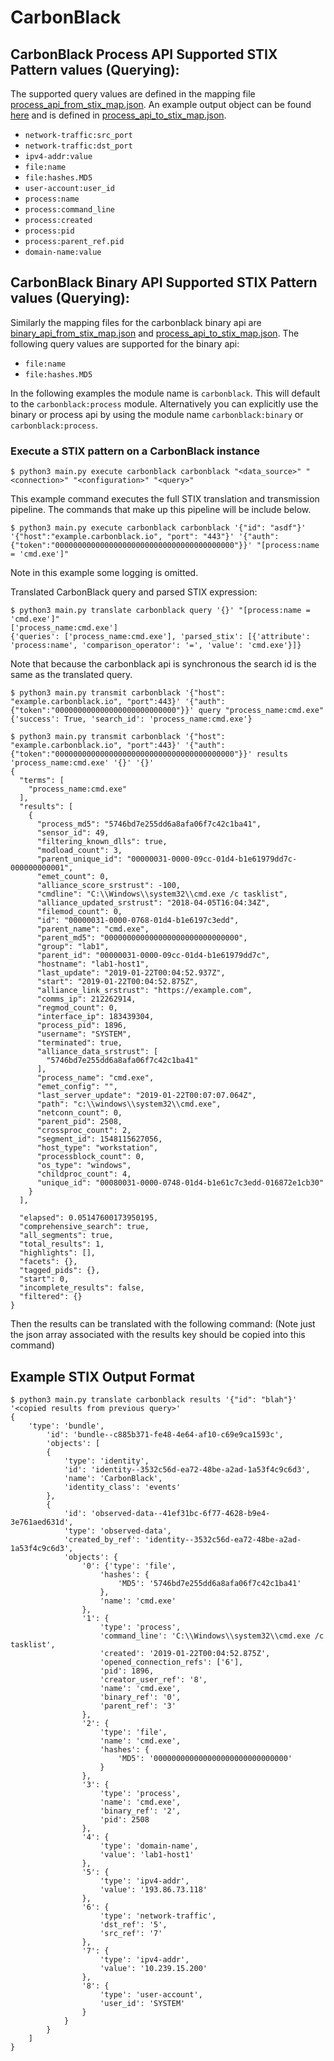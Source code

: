 # CarbonBlack

## CarbonBlack Process API Supported STIX Pattern values (Querying):

The supported query values are defined in the mapping file [process_api_from_stix_map.json](json/process_api_from_stix_map.json). An example output object can be found [here](#Example-STIX-Output-Format) and is defined in [process_api_to_stix_map.json](json/process_api_to_stix_map.json).


- `network-traffic:src_port`
- `network-traffic:dst_port`
- `ipv4-addr:value`
- `file:name`
- `file:hashes.MD5`
- `user-account:user_id`
- `process:name`
- `process:command_line`
- `process:created`
- `process:pid`
- `process:parent_ref.pid`
- `domain-name:value`

## CarbonBlack Binary API Supported STIX Pattern values (Querying):


Similarly the mapping files for the carbonblack binary api are [binary_api_from_stix_map.json](json/binary_api_from_stix_map.json) and [process_api_to_stix_map.json](json/binary_api_to_stix_map.json).
The following query values are supported for the binary api:

- `file:name`
- `file:hashes.MD5`

In the following examples the module name is `carbonblack`. This will default to the `carbonblack:process` module. Alternatively you can explicitly use the binary or process api by using the module name `carbonblack:binary` or `carbonblack:process`.

### Execute a STIX pattern on a CarbonBlack instance

```
$ python3 main.py execute carbonblack carbonblack "<data_source>" "<connection>" "<configuration>" "<query>"
```


This example command executes the full STIX translation and transmission pipeline. The commands that make up this pipeline will be include below.
```
$ python3 main.py execute carbonblack carbonblack '{"id": "asdf"}' '{"host":"example.carbonblack.io", "port": "443"}' '{"auth":{"token":"0000000000000000000000000000000000000000"}}' "[process:name = 'cmd.exe']"
```

Note in this example some logging is omitted.

Translated CarbonBlack query and parsed STIX expression:
```
$ python3 main.py translate carbonblack query '{}' "[process:name = 'cmd.exe']"
['process_name:cmd.exe']
{'queries': ['process_name:cmd.exe'], 'parsed_stix': [{'attribute': 'process:name', 'comparison_operator': '=', 'value': 'cmd.exe'}]}
```

Note that because the carbonblack api is synchronous the search id is the same as the translated query.
```
$ python3 main.py transmit carbonblack '{"host": "example.carbonblack.io", "port":443}' '{"auth": {"token":"000000000000000000000000000"}}' query "process_name:cmd.exe"
{'success': True, 'search_id': 'process_name:cmd.exe'}
```

```
$ python3 main.py transmit carbonblack '{"host": "example.carbonblack.io", "port":443}' '{"auth": {"token":"0000000000000000000000000000000000000000"}}' results 'process_name:cmd.exe' '{}' '{}'
{
  "terms": [
    "process_name:cmd.exe"
  ],
  "results": [
    {
      "process_md5": "5746bd7e255dd6a8afa06f7c42c1ba41",
      "sensor_id": 49,
      "filtering_known_dlls": true,
      "modload_count": 3,
      "parent_unique_id": "00000031-0000-09cc-01d4-b1e61979dd7c-000000000001",
      "emet_count": 0,
      "alliance_score_srstrust": -100,
      "cmdline": "C:\\Windows\\system32\\cmd.exe /c tasklist",
      "alliance_updated_srstrust": "2018-04-05T16:04:34Z",
      "filemod_count": 0,
      "id": "00000031-0000-0768-01d4-b1e6197c3edd",
      "parent_name": "cmd.exe",
      "parent_md5": "000000000000000000000000000000",
      "group": "lab1",
      "parent_id": "00000031-0000-09cc-01d4-b1e61979dd7c",
      "hostname": "lab1-host1",
      "last_update": "2019-01-22T00:04:52.937Z",
      "start": "2019-01-22T00:04:52.875Z",
      "alliance_link_srstrust": "https://example.com",
      "comms_ip": 212262914,
      "regmod_count": 0,
      "interface_ip": 183439304,
      "process_pid": 1896,
      "username": "SYSTEM",
      "terminated": true,
      "alliance_data_srstrust": [
        "5746bd7e255dd6a8afa06f7c42c1ba41"
      ],
      "process_name": "cmd.exe",
      "emet_config": "",
      "last_server_update": "2019-01-22T00:07:07.064Z",
      "path": "c:\\windows\\system32\\cmd.exe",
      "netconn_count": 0,
      "parent_pid": 2508,
      "crossproc_count": 2,
      "segment_id": 1548115627056,
      "host_type": "workstation",
      "processblock_count": 0,
      "os_type": "windows",
      "childproc_count": 4,
      "unique_id": "00080031-0000-0748-01d4-b1e61c7c3edd-016872e1cb30"
    }
  ],

  "elapsed": 0.05147600173950195,
  "comprehensive_search": true,
  "all_segments": true,
  "total_results": 1,
  "highlights": [],
  "facets": {},
  "tagged_pids": {},
  "start": 0,
  "incomplete_results": false,
  "filtered": {}
}
```

Then the results can be translated with the following command: (Note just the json array associated with the results key should be copied into this command)

## Example STIX Output Format

```
$ python3 main.py translate carbonblack results '{"id": "blah"}' '<copied results from previous query>'
{
    'type': 'bundle',
        'id': 'bundle--c885b371-fe48-4e64-af10-c69e9ca1593c',
        'objects': [
        {
            'type': 'identity',
            'id': 'identity--3532c56d-ea72-48be-a2ad-1a53f4c9c6d3',
            'name': 'CarbonBlack',
            'identity_class': 'events'
        },
        {
            'id': 'observed-data--41ef31bc-6f77-4628-b9e4-3e761aed631d',
            'type': 'observed-data',
            'created_by_ref': 'identity--3532c56d-ea72-48be-a2ad-1a53f4c9c6d3',
            'objects': {
                '0': {'type': 'file',
                    'hashes': {
                        'MD5': '5746bd7e255dd6a8afa06f7c42c1ba41'
                    },
                    'name': 'cmd.exe'
                },
                '1': {
                    'type': 'process',
                    'command_line': 'C:\\Windows\\system32\\cmd.exe /c tasklist',
                    'created': '2019-01-22T00:04:52.875Z',
                    'opened_connection_refs': ['6'],
                    'pid': 1896,
                    'creator_user_ref': '8',
                    'name': 'cmd.exe',
                    'binary_ref': '0',
                    'parent_ref': '3'
                },
                '2': {
                    'type': 'file',
                    'name': 'cmd.exe',
                    'hashes': {
                        'MD5': '000000000000000000000000000000'
                    }
                },
                '3': {
                    'type': 'process',
                    'name': 'cmd.exe',
                    'binary_ref': '2',
                    'pid': 2508
                },
                '4': {
                    'type': 'domain-name',
                    'value': 'lab1-host1'
                },
                '5': {
                    'type': 'ipv4-addr',
                    'value': '193.86.73.118'
                },
                '6': {
                    'type': 'network-traffic',
                    'dst_ref': '5',
                    'src_ref': '7'
                },
                '7': {
                    'type': 'ipv4-addr',
                    'value': '10.239.15.200'
                },
                '8': {
                    'type': 'user-account',
                    'user_id': 'SYSTEM'
                }
            }
        }
    ]
}
```


